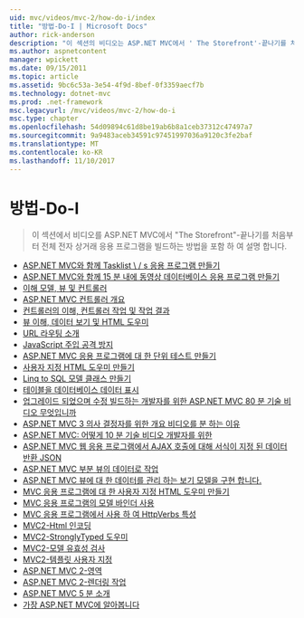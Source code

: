 ```yaml
---
uid: mvc/videos/mvc-2/how-do-i/index
title: "방법-Do-I | Microsoft Docs"
author: rick-anderson
description: "이 섹션의 비디오는 ASP.NET MVC에서 ' The Storefront'-끝나기를 처음부터 전체 전자 상거래 응용 프로그램을 빌드하는 방법을 포함 하 여 설명 합니다."
ms.author: aspnetcontent
manager: wpickett
ms.date: 09/15/2011
ms.topic: article
ms.assetid: 9bc6c53a-3e54-4f9d-8bef-0f3359aecf7b
ms.technology: dotnet-mvc
ms.prod: .net-framework
msc.legacyurl: /mvc/videos/mvc-2/how-do-i
msc.type: chapter
ms.openlocfilehash: 54d09894c61d8be19ab6b8a1ceb37312c47497a7
ms.sourcegitcommit: 9a9483aceb34591c97451997036a9120c3fe2baf
ms.translationtype: MT
ms.contentlocale: ko-KR
ms.lasthandoff: 11/10/2017
---
```

<a name="how-do-i"></a>방법-Do-I
====================
> 이 섹션에서 비디오를 ASP.NET MVC에서 "The Storefront"-끝나기를 처음부터 전체 전자 상거래 응용 프로그램을 빌드하는 방법을 포함 하 여 설명 합니다.


- [ASP.NET MVC와 함께 Tasklist \ / s 응용 프로그램 만들기](creating-a-tasklist-application-with-aspnet-mvc.md)
- [ASP.NET MVC와 함께 15 분 내에 동영상 데이터베이스 응용 프로그램 만들기](creating-a-movie-database-application-in-15-minutes-with-aspnet-mvc.md)
- [이해 모델, 뷰 및 컨트롤러](understanding-models-views-and-controllers.md)
- [ASP.NET MVC 컨트롤러 개요](aspnet-mvc-controller-overview.md)
- [컨트롤러의 이해, 컨트롤러 작업 및 작업 결과](understanding-controllers-controller-actions-and-action-results.md)
- [뷰 이해, 데이터 보기 및 HTML 도우미](understanding-views-view-data-and-html-helpers.md)
- [URL 라우팅 소개](an-introduction-to-url-routing.md)
- [JavaScript 주입 공격 방지](preventing-javascript-injection-attacks.md)
- [ASP.NET MVC 응용 프로그램에 대 한 단위 테스트 만들기](creating-unit-tests-for-aspnet-mvc-applications.md)
- [사용자 지정 HTML 도우미 만들기](creating-custom-html-helpers.md)
- [Linq to SQL 모델 클래스 만들기](creating-model-classes-with-linq-to-sql.md)
- [테이블을 데이터베이스 데이터 표시](displaying-a-table-of-database-data.md)
- [업그레이드 되었으며 수정 빌드하는 개발자를 위한 ASP.NET MVC 80 분 기술 비디오 무엇입니까](what-is-aspnet-mvc-80-minute-technical-video-for-developers-building-nerddinner.md)
- [ASP.NET MVC 3 의사 결정자를 위한 개요 비디오를 분 하는 이유](why-aspnet-mvc-3-minute-overview-video-for-decision-makers.md)
- [ASP.NET MVC: 어떻게 10 분 기술 비디오 개발자를 위한](aspnet-mvc-how-10-minute-technical-video-for-developers.md)
- [ASP.NET MVC 웹 응용 프로그램에서 AJAX 호출에 대해 서식이 지정 된 데이터 반환 JSON](how-do-i-return-json-formatted-data-for-an-ajax-call-in-an-aspnet-mvc-web-application.md)
- [ASP.NET MVC 부분 뷰의 데이터로 작업](how-do-i-work-with-data-in-aspnet-mvc-partial-views.md)
- [ASP.NET MVC 뷰에 대 한 데이터를 관리 하는 보기 모델을 구현 합니다.](how-do-i-implement-view-models-to-manage-data-for-aspnet-mvc-views.md)
- [MVC 응용 프로그램에 대 한 사용자 지정 HTML 도우미 만들기](how-do-i-create-a-custom-html-helper-for-an-mvc-application.md)
- [MVC 응용 프로그램의 모델 바인더 사용](how-do-i-work-with-model-binders-in-an-mvc-application.md)
- [MVC 응용 프로그램에서 사용 하 여 HttpVerbs 특성](how-do-i-use-httpverbs-attributes-in-an-mvc-application.md)
- [MVC2-Html 인코딩](mvc2-html-encoding.md)
- [MVC2-StronglyTyped 도우미](mvc2-stronglytyped-helpers.md)
- [MVC2-모델 유효성 검사](mvc2-model-validation.md)
- [MVC2-템플릿 사용자 지정](mvc2-template-customization.md)
- [ASP.NET MVC 2-영역](aspnet-mvc-2-areas.md)
- [ASP.NET MVC 2-렌더링 작업](aspnet-mvc-2-render-action.md)
- [ASP.NET MVC 5 분 소개](5-minute-introduction-to-aspnet-mvc.md)
- [가장 ASP.NET MVC에 알아봅니다](how-to-best-learn-asp-net-mvc.md)
